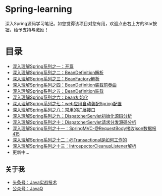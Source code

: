 # Spring-learning
深入Spring源码学习笔记。如您觉得该项目对您有用，欢迎点击右上方的Star按钮，给予支持与激励！

# 目录
- [深入理解Spring系列之一：开篇](https://mp.weixin.qq.com/s/Grcx_x4yX3I8TDM4j6yQcw)
- [深入理解Spring系列之二：BeanDefinition解析](https://mp.weixin.qq.com/s/KhiAGQ9udmb04qQKwKOJoA)
- [深入理解Spring系列之三：BeanFactory解析](https://mp.weixin.qq.com/s/uk6t-l2lT1QdvANOnNTCTg)
- [深入理解Spring系列之四：BeanDefinition装载前奏曲](https://mp.weixin.qq.com/s/-JF9xUgAipKgNoBy6NB4hw)
- [深入理解Spring系列之五：BeanDefinition装载](https://mp.weixin.qq.com/s/1_grvpJYe8mMIAnebMdz9Q)
- [深入理解Spring系列之六：bean初始化](https://mp.weixin.qq.com/s/SmtqoELzBEdZLo8wsSvUdQ)
- [深入理解Spring系列之七：web应用自动装配Spring配置](https://mp.weixin.qq.com/s/Lf4akWFmcyn9ZVGUYNi0Lw)
- [深入理解Spring系列之八：常用的扩展接口](https://mp.weixin.qq.com/s/XfhZltSlTall8wKwV_7fKg)
- [深入理解Spring系列之九：DispatcherServlet初始化源码分析](https://mp.weixin.qq.com/s/UF9s52CBzEDmD0bwMfFw9A)
- [深入理解Spring系列之十：DispatcherServlet请求分发源码分析](https://mp.weixin.qq.com/s/-kEjAeQFBYIGb0zRpST4UQ)
- [深入理解Spring系列之十一：SpringMVC-@RequestBody接收json数据报415](https://mp.weixin.qq.com/s/beRttZyxM3IBJJSXsLzh5g)
- [深入理解Spring系列之十二：@Transactional是如何工作的](https://mp.weixin.qq.com/s/ZwhkUQF1Nun9pNrFI-3a6w)
- [深入理解Spring系列之十三：IntrospectorCleanupListener解析](https://mp.weixin.qq.com/s/6LStVBDc4vU7q1QBZkC_5w)
- 更新中...

## 关于我
* [头条号：Java实战技术](https://www.toutiao.com/c/user/62859607968/#mid=1575311975640078)
* [公众号：JavaQ](https://mp.weixin.qq.com/s/QE2PY9B4iFFV9gCabkJzcw?_blank)
